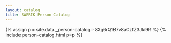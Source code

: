 ```yaml
---
layout: catalog
title: SWERIK Person Catalog
---
```

{% assign p = site.data._person-catalog.i-8Xg6rQ1B7v8aCzfZ3Jki9R %}
{% include person-catalog.html p=p %}

